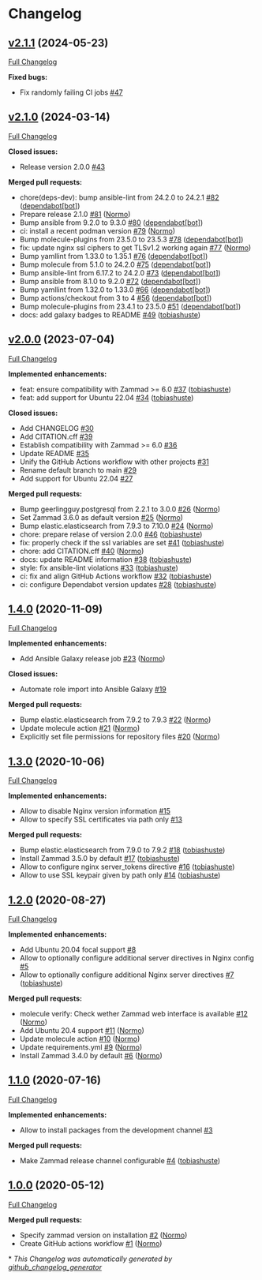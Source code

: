 # Changelog

## [v2.1.1](https://github.com/hifis-net/ansible-role-zammad/tree/v2.1.1) (2024-05-23)

[Full Changelog](https://github.com/hifis-net/ansible-role-zammad/compare/v2.1.0...v2.1.1)

**Fixed bugs:**

- Fix randomly failing CI jobs [\#47](https://github.com/hifis-net/ansible-role-zammad/issues/47)

## [v2.1.0](https://github.com/hifis-net/ansible-role-zammad/tree/v2.1.0) (2024-03-14)

[Full Changelog](https://github.com/hifis-net/ansible-role-zammad/compare/v2.0.0...v2.1.0)

**Closed issues:**

- Release version 2.0.0 [\#43](https://github.com/hifis-net/ansible-role-zammad/issues/43)

**Merged pull requests:**

- chore\(deps-dev\): bump ansible-lint from 24.2.0 to 24.2.1 [\#82](https://github.com/hifis-net/ansible-role-zammad/pull/82) ([dependabot[bot]](https://github.com/apps/dependabot))
- Prepare release 2.1.0 [\#81](https://github.com/hifis-net/ansible-role-zammad/pull/81) ([Normo](https://github.com/Normo))
- Bump ansible from 9.2.0 to 9.3.0 [\#80](https://github.com/hifis-net/ansible-role-zammad/pull/80) ([dependabot[bot]](https://github.com/apps/dependabot))
- ci: install a recent podman version [\#79](https://github.com/hifis-net/ansible-role-zammad/pull/79) ([Normo](https://github.com/Normo))
- Bump molecule-plugins from 23.5.0 to 23.5.3 [\#78](https://github.com/hifis-net/ansible-role-zammad/pull/78) ([dependabot[bot]](https://github.com/apps/dependabot))
- fix: update nginx ssl ciphers to get TLSv1.2 working again [\#77](https://github.com/hifis-net/ansible-role-zammad/pull/77) ([Normo](https://github.com/Normo))
- Bump yamllint from 1.33.0 to 1.35.1 [\#76](https://github.com/hifis-net/ansible-role-zammad/pull/76) ([dependabot[bot]](https://github.com/apps/dependabot))
- Bump molecule from 5.1.0 to 24.2.0 [\#75](https://github.com/hifis-net/ansible-role-zammad/pull/75) ([dependabot[bot]](https://github.com/apps/dependabot))
- Bump ansible-lint from 6.17.2 to 24.2.0 [\#73](https://github.com/hifis-net/ansible-role-zammad/pull/73) ([dependabot[bot]](https://github.com/apps/dependabot))
- Bump ansible from 8.1.0 to 9.2.0 [\#72](https://github.com/hifis-net/ansible-role-zammad/pull/72) ([dependabot[bot]](https://github.com/apps/dependabot))
- Bump yamllint from 1.32.0 to 1.33.0 [\#66](https://github.com/hifis-net/ansible-role-zammad/pull/66) ([dependabot[bot]](https://github.com/apps/dependabot))
- Bump actions/checkout from 3 to 4 [\#56](https://github.com/hifis-net/ansible-role-zammad/pull/56) ([dependabot[bot]](https://github.com/apps/dependabot))
- Bump molecule-plugins from 23.4.1 to 23.5.0 [\#51](https://github.com/hifis-net/ansible-role-zammad/pull/51) ([dependabot[bot]](https://github.com/apps/dependabot))
- docs: add galaxy badges to README [\#49](https://github.com/hifis-net/ansible-role-zammad/pull/49) ([tobiashuste](https://github.com/tobiashuste))

## [v2.0.0](https://github.com/hifis-net/ansible-role-zammad/tree/v2.0.0) (2023-07-04)

[Full Changelog](https://github.com/hifis-net/ansible-role-zammad/compare/1.4.0...v2.0.0)

**Implemented enhancements:**

- feat: ensure compatibility with Zammad \>= 6.0 [\#37](https://github.com/hifis-net/ansible-role-zammad/pull/37) ([tobiashuste](https://github.com/tobiashuste))
- feat: add support for Ubuntu 22.04 [\#34](https://github.com/hifis-net/ansible-role-zammad/pull/34) ([tobiashuste](https://github.com/tobiashuste))

**Closed issues:**

- Add CHANGELOG [\#30](https://github.com/hifis-net/ansible-role-zammad/issues/30)
- Add CITATION.cff [\#39](https://github.com/hifis-net/ansible-role-zammad/issues/39)
- Establish compatibility with Zammad \>= 6.0 [\#36](https://github.com/hifis-net/ansible-role-zammad/issues/36)
- Update README [\#35](https://github.com/hifis-net/ansible-role-zammad/issues/35)
- Unify the GitHub Actions workflow with other projects [\#31](https://github.com/hifis-net/ansible-role-zammad/issues/31)
- Rename default branch to main [\#29](https://github.com/hifis-net/ansible-role-zammad/issues/29)
- Add support for Ubuntu 22.04 [\#27](https://github.com/hifis-net/ansible-role-zammad/issues/27)

**Merged pull requests:**

- Bump geerlingguy.postgresql from 2.2.1 to 3.0.0 [\#26](https://github.com/hifis-net/ansible-role-zammad/pull/26) ([Normo](https://github.com/Normo))
- Set Zammad 3.6.0 as default version [\#25](https://github.com/hifis-net/ansible-role-zammad/pull/25) ([Normo](https://github.com/Normo))
- Bump elastic.elasticsearch from 7.9.3 to 7.10.0 [\#24](https://github.com/hifis-net/ansible-role-zammad/pull/24) ([Normo](https://github.com/Normo))
- chore: prepare relase of version 2.0.0 [\#46](https://github.com/hifis-net/ansible-role-zammad/pull/46) ([tobiashuste](https://github.com/tobiashuste))
- fix: properly check if the ssl variables are set [\#41](https://github.com/hifis-net/ansible-role-zammad/pull/41) ([tobiashuste](https://github.com/tobiashuste))
- chore: add CITATION.cff [\#40](https://github.com/hifis-net/ansible-role-zammad/pull/40) ([Normo](https://github.com/Normo))
- docs: update README information [\#38](https://github.com/hifis-net/ansible-role-zammad/pull/38) ([tobiashuste](https://github.com/tobiashuste))
- style: fix ansible-lint violations [\#33](https://github.com/hifis-net/ansible-role-zammad/pull/33) ([tobiashuste](https://github.com/tobiashuste))
- ci: fix and align GitHub Actions workflow [\#32](https://github.com/hifis-net/ansible-role-zammad/pull/32) ([tobiashuste](https://github.com/tobiashuste))
- ci: configure Dependabot version updates [\#28](https://github.com/hifis-net/ansible-role-zammad/pull/28) ([tobiashuste](https://github.com/tobiashuste))

## [1.4.0](https://github.com/hifis-net/ansible-role-zammad/tree/1.4.0) (2020-11-09)

[Full Changelog](https://github.com/hifis-net/ansible-role-zammad/compare/1.3.0...1.4.0)

**Implemented enhancements:**

- Add Ansible Galaxy release job [\#23](https://github.com/hifis-net/ansible-role-zammad/pull/23) ([Normo](https://github.com/Normo))

**Closed issues:**

- Automate role import into Ansible Galaxy [\#19](https://github.com/hifis-net/ansible-role-zammad/issues/19)

**Merged pull requests:**

- Bump elastic.elasticsearch from 7.9.2 to 7.9.3 [\#22](https://github.com/hifis-net/ansible-role-zammad/pull/22) ([Normo](https://github.com/Normo))
- Update molecule action [\#21](https://github.com/hifis-net/ansible-role-zammad/pull/21) ([Normo](https://github.com/Normo))
- Explicitly set file permissions for repository files [\#20](https://github.com/hifis-net/ansible-role-zammad/pull/20) ([Normo](https://github.com/Normo))

## [1.3.0](https://github.com/hifis-net/ansible-role-zammad/tree/1.3.0) (2020-10-06)

[Full Changelog](https://github.com/hifis-net/ansible-role-zammad/compare/1.2.0...1.3.0)

**Implemented enhancements:**

- Allow to disable Nginx version information [\#15](https://github.com/hifis-net/ansible-role-zammad/issues/15)
- Allow to specify SSL certificates via path only [\#13](https://github.com/hifis-net/ansible-role-zammad/issues/13)

**Merged pull requests:**

- Bump elastic.elasticsearch from 7.9.0 to 7.9.2 [\#18](https://github.com/hifis-net/ansible-role-zammad/pull/18) ([tobiashuste](https://github.com/tobiashuste))
- Install Zammad 3.5.0 by default [\#17](https://github.com/hifis-net/ansible-role-zammad/pull/17) ([tobiashuste](https://github.com/tobiashuste))
- Allow to configure nginx server\_tokens directive [\#16](https://github.com/hifis-net/ansible-role-zammad/pull/16) ([tobiashuste](https://github.com/tobiashuste))
- Allow to use SSL keypair given by path only [\#14](https://github.com/hifis-net/ansible-role-zammad/pull/14) ([tobiashuste](https://github.com/tobiashuste))

## [1.2.0](https://github.com/hifis-net/ansible-role-zammad/tree/1.2.0) (2020-08-27)

[Full Changelog](https://github.com/hifis-net/ansible-role-zammad/compare/1.1.0...1.2.0)

**Implemented enhancements:**

- Add Ubuntu 20.04 focal support [\#8](https://github.com/hifis-net/ansible-role-zammad/issues/8)
- Allow to optionally configure additional server directives in Nginx config [\#5](https://github.com/hifis-net/ansible-role-zammad/issues/5)
- Allow to optionally configure additional Nginx server directives [\#7](https://github.com/hifis-net/ansible-role-zammad/pull/7) ([tobiashuste](https://github.com/tobiashuste))

**Merged pull requests:**

- molecule verify: Check wether Zammad web interface is available [\#12](https://github.com/hifis-net/ansible-role-zammad/pull/12) ([Normo](https://github.com/Normo))
- Add Ubuntu 20.4 support [\#11](https://github.com/hifis-net/ansible-role-zammad/pull/11) ([Normo](https://github.com/Normo))
- Update molecule action [\#10](https://github.com/hifis-net/ansible-role-zammad/pull/10) ([Normo](https://github.com/Normo))
- Update requirements.yml [\#9](https://github.com/hifis-net/ansible-role-zammad/pull/9) ([Normo](https://github.com/Normo))
- Install Zammad 3.4.0 by default [\#6](https://github.com/hifis-net/ansible-role-zammad/pull/6) ([Normo](https://github.com/Normo))

## [1.1.0](https://github.com/hifis-net/ansible-role-zammad/tree/1.1.0) (2020-07-16)

[Full Changelog](https://github.com/hifis-net/ansible-role-zammad/compare/1.0.0...1.1.0)

**Implemented enhancements:**

- Allow to install packages from the development channel [\#3](https://github.com/hifis-net/ansible-role-zammad/issues/3)

**Merged pull requests:**

- Make Zammad release channel configurable [\#4](https://github.com/hifis-net/ansible-role-zammad/pull/4) ([tobiashuste](https://github.com/tobiashuste))

## [1.0.0](https://github.com/hifis-net/ansible-role-zammad/tree/1.0.0) (2020-05-12)

[Full Changelog](https://github.com/hifis-net/ansible-role-zammad/compare/157bef1dfe6bc566f10f927ab929b3910d3ea986...1.0.0)

**Merged pull requests:**

- Specify zammad version on installation [\#2](https://github.com/hifis-net/ansible-role-zammad/pull/2) ([Normo](https://github.com/Normo))
- Create GitHub actions workflow [\#1](https://github.com/hifis-net/ansible-role-zammad/pull/1) ([Normo](https://github.com/Normo))



\* *This Changelog was automatically generated by [github_changelog_generator](https://github.com/github-changelog-generator/github-changelog-generator)*
